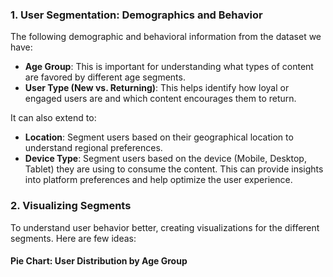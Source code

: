 <!-- For Task 3, the goal is to develop a report that analyzes user segmentation based on demographics (e.g., age group) or behavior (e.g., returning vs. new visitors), and then suggest ways to tailor content for these segments. Here's how to approach this task: -->

### 1. **User Segmentation: Demographics and Behavior**

The following demographic and behavioral information from the dataset we have:
- **Age Group**: This is important for understanding what types of content are favored by different age segments.
- **User Type (New vs. Returning)**: This helps identify how loyal or engaged users are and which content encourages them to return.

It can also extend to:
- **Location**: Segment users based on their geographical location to understand regional preferences.
- **Device Type**: Segment users based on the device (Mobile, Desktop, Tablet) they are using to consume the content. This can provide insights into platform preferences and help optimize the user experience.

### 2. **Visualizing Segments**

To understand user behavior better, creating visualizations for the different segments. Here are few ideas:

#### Pie Chart: User Distribution by Age Group
